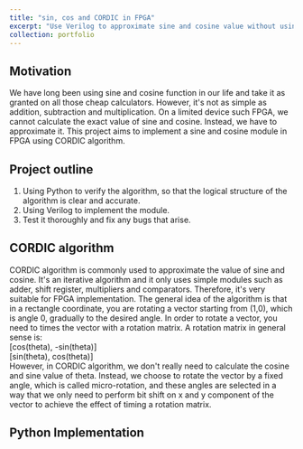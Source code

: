 ```yaml
---
title: "sin, cos and CORDIC in FPGA"
excerpt: "Use Verilog to approximate sine and cosine value without using division. <br/><img src='/images/rtl_view_matrix_mul.jpg'>"
collection: portfolio
---
```


## Motivation
We have long been using sine and cosine function in our life and take it as granted on all those cheap calculators. However, it's not as simple as addition, subtraction and multiplication. On a limited device such FPGA, we cannot calculate the exact value of sine and cosine. Instead, we have to approximate it. This project aims to implement a sine and cosine module in FPGA using CORDIC algorithm.

## Project outline
1. Using Python to verify the algorithm, so that the logical structure of the algorithm is clear and accurate.
2. Using Verilog to implement the module.
3. Test it thoroughly and fix any bugs that arise.

## CORDIC algorithm
CORDIC algorithm is commonly used to approximate the value of sine and cosine. It's an iterative algorithm and it only uses simple modules such as adder, shift register, multipliers and comparators. Therefore, it's very suitable for FPGA implementation.
The general idea of the algorithm is that in a rectangle coordinate, you are rotating a vector starting from (1,0), which is angle 0, gradually to the desired angle. In order to rotate a vector, you need to times the vector with a rotation matrix.
A rotation matrix in general sense is:  
[cos(theta), -sin(theta)]  
[sin(theta), cos(theta)]  
However, in CORDIC algorithm, we don't really need to calculate the cosine and sine value of theta. Instead, we choose to rotate the vector by a fixed angle, which is called micro-rotation, and these angles are selected in a way that we only need to perform bit shift on x and y component of the vector to achieve the effect of timing a rotation matrix.

## Python Implementation

